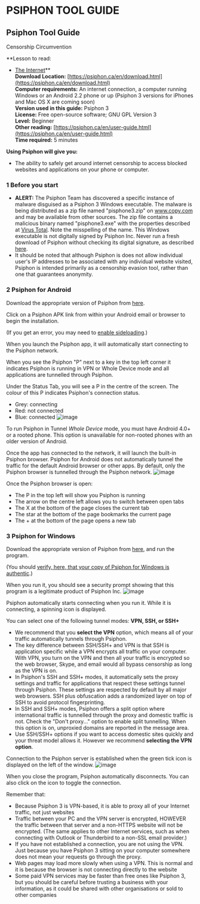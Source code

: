[Title]: # ()
[Difficulty]: # (Principiante)
[Order]: # (0)

# PSIPHON TOOL GUIDE

## Psiphon Tool Guide   
Censorship Circumvention 

**Lesson to read:   
- [The Internet](umbrella://lesson/the-internet)**  
**Download Location:** [https://psiphon.ca/en/download.html](https://psiphon.ca/en/download.html)   
**Computer requirements:** An internet connection, a computer running Windows or an Android 2.2 phone or up (Psiphon 3 versions for iPhones and Mac OS X are coming soon)  
**Version used in this guide:** Psiphon 3  
**License:** Free open-source software; GNU GPL Version 3  
**Level:** Beginner  
**Other reading:** [https://psiphon.ca/en/user-guide.html](https://psiphon.ca/en/user-guide.html)  
**Time required:** 5 minutes

**Using Psiphon will give you:**  
- The ability to safely get around internet censorship to access blocked websites and applications on your phone or computer.

### 1 Before you start 

- **ALERT:** The Psiphon Team has discovered a specific instance of malware disguised as a Psiphon 3 Windows executable. The malware is being distributed as a zip file named "pisphone3.zip" on www.copy.com and may be available from other sources. The zip file contains a malicious binary named "pisphone3.exe" with the properties described at [Virus Total](https://www.virustotal.com/en/file/54201e181615c7eb18ee5a5ca3a0b7924cf3097ac5214fbee530741b6a6bc3da/analysis/1372262585/). Note the misspelling of the name. This Windows executable is not digitally signed by Psiphon Inc. Never run a fresh download of Psiphon without checking its digital signature, as described [here](https://psiphon.ca/en.html#is_my_psiphon_3_for_windows_authentic).  
- It should be noted that although Psiphon is does not allow individual user's IP addresses to be associated with any individual website visited, Psiphon is intended primarily as a censorship evasion tool, rather than one that guarantees anonymity.

### 2 Psiphon for Android

Download the appropriate version of Psiphon from [here](https://psiphon.ca/en/download.html). 

Click on a Psiphon APK link from within your Android email or browser to begin the installation. 

(If you get an error, you may need to [enable sideloading](https://psiphon.ca/en/faq.html#android-enable-sideloading).)

When you launch the Psiphon app, it will automatically start connecting to the Psiphon network.

When you see the Psiphon "P" next to a key in the top left corner it indicates Psiphon is running in VPN or Whole Device mode and all applications are tunnelled through Psiphon.

Under the Status Tab, you will see a P in the centre of the screen. The colour of this P indicates Psiphon's connection status.  
- Grey: connecting  
- Red: not connected  
- Blue: connected
![image](tool_psiphon1.png)

To run Psiphon in Tunnel _Whole Device_ mode, you must have Android 4.0+ or a rooted phone. This option is unavailable for non-rooted phones with an older version of Android.

Once the app has connected to the network, it will launch the built-in Psiphon browser. Psiphon for Android does not automatically tunnel the traffic for the default Android browser or other apps. By default, only the Psiphon browser is tunnelled through the Psiphon network.
![image](tool_psiphon2.png)

 Once the Psiphon browser is open:  
- The P in the top left will show you Psiphon is running  
- The arrow on the centre left allows you to switch between open tabs  
- The X at the bottom of the page closes the current tab  
- The star at the bottom of the page bookmarks the current page  
- The + at the bottom of the page opens a new tab

### 3 Psiphon for Windows

Download the appropriate version of Psiphon from [here](https://psiphon.ca/en/download.html), and run the program. 

(You should [verify, here, that your copy of Psiphon for Windows is authentic](https://psiphon.ca/en/faq.html#authentic-windows).)

When you run it, you should see a security prompt showing that this program is a legitimate product of Psiphon Inc.
![image](tool_psiphon3.png)

Psiphon automatically starts connecting when you run it. While it is connecting, a spinning icon is displayed. 

You can select one of the following tunnel modes: **VPN, SSH, or SSH+** 

- We recommend that you **select the VPN** option, which means all of your traffic automatically tunnels through Psiphon.  
- The key difference between SSH/SSH+ and VPN is that SSH is application specific while a VPN encrypts all traffic on your computer. With VPN, you turn on the VPN and then all your traffic is encrypted so the web browser, Skype, and email would all bypass censorship as long as the VPN is on.  
- In Psiphon's SSH and SSH+ modes, it automatically sets the proxy settings and traffic for applications that respect these settings tunnel through Psiphon. These settings are respected by default by all major web browsers. SSH plus obfuscation adds a randomized layer on top of SSH to avoid protocol fingerprinting.   
- In SSH and SSH+ modes, Psiphon offers a split option where international traffic is tunnelled through the proxy and domestic traffic is not. Check the "Don't proxy..." option to enable split tunnelling. When this option is on, unproxied domains are reported in the message area.   
- Use SSH/SSH+ options if you want to access domestic sites quickly and your threat model allows it. However we recommend **selecting the VPN option**.

Connection to the Psiphon server is established when the green tick icon is displayed on the left of the window. 
![image](tool_psiphon4.png)

When you close the program, Psiphon automatically disconnects. You can also click on the icon to toggle the connection.

Remember that:  
- Because Psiphon 3 is VPN-based, it is able to proxy all of your Internet traffic, not just websites  
- Traffic between your PC and the VPN server is encrypted, HOWEVER the traffic between that server and a non-HTTPS website will not be encrypted. (The same applies to other Internet services, such as when connecting with Outlook or Thunderbird to a non-SSL email provider.)  
- If you have not established a connection, you are not using the VPN. Just because you have Psiphon 3 sitting on your computer somewhere does not mean your requests go through the proxy.  
- Web pages may load more slowly when using a VPN. This is normal and it is because the browser is not connecting directly to the website  
- Some paid VPN services may be faster than free ones like Psiphon 3, but you should be careful before trusting a business with your information, as it could be shared with other organisations or sold to other companies